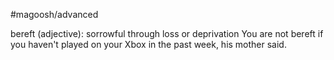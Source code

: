 #magoosh/advanced

bereft (adjective): sorrowful through loss or deprivation 
You are not bereft if you haven't played on your Xbox in the past week, his mother said. 
